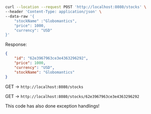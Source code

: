 #

```sh
curl --location --request POST 'http://localhost:8080/stocks' \
--header 'Content-Type: application/json' \
--data-raw '{
    "stockName" :"Globomantics",
    "price": 1000,
    "currency": "USD"
}'
```

Response:

```json
{
    "id": "62e3967963ce3e4363296292",
    "price": 1000,
    "currency": "USD",
    "stockName": "Globomantics"
}
```

GET -> `http://localhost:8080/stocks`

GET -> `http://localhost:8080/stocks/62e3967963ce3e4363296292`

This code has also done exception handlings!
